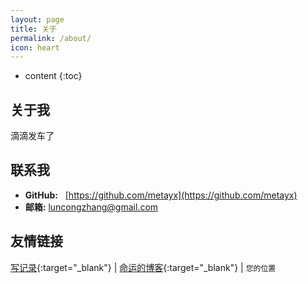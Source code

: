 ```yaml
---
layout: page
title: 关于
permalink: /about/
icon: heart
---
```


* content
{:toc}

## 关于我


滴滴发车了


## 联系我

* **GitHub:**   [https://github.com/metayx](https://github.com/metayx)
* **邮箱:**  luncongzhang@gmail.com


## 友情链接
[写记录](http://xiejilu.com/){:target="_blank"}  \| [命运的博客](http://457375608.github.io){:target="_blank"} \|  `您的位置`

